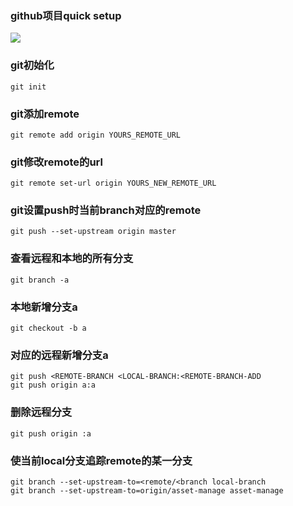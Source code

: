 ### github项目quick setup
![](https://images2018.cnblogs.com/blog/596306/201805/596306-20180504144307905-1584657010.png)
### git初始化
    git init

### git添加remote
    git remote add origin YOURS_REMOTE_URL

### git修改remote的url
    git remote set-url origin YOURS_NEW_REMOTE_URL

### git设置push时当前branch对应的remote
    git push --set-upstream origin master

### 查看远程和本地的所有分支
    git branch -a

### 本地新增分支a
    git checkout -b a

### 对应的远程新增分支a
    git push <REMOTE-BRANCH <LOCAL-BRANCH:<REMOTE-BRANCH-ADD
    git push origin a:a

### 删除远程分支
    git push origin :a

### 使当前local分支追踪remote的某一分支
    git branch --set-upstream-to=<remote/<branch local-branch
    git branch --set-upstream-to=origin/asset-manage asset-manage
